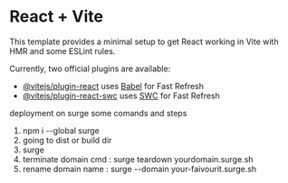 # React + Vite

This template provides a minimal setup to get React working in Vite with HMR and some ESLint rules.

Currently, two official plugins are available:

- [@vitejs/plugin-react](https://github.com/vitejs/vite-plugin-react/blob/main/packages/plugin-react/README.md) uses [Babel](https://babeljs.io/) for Fast Refresh
- [@vitejs/plugin-react-swc](https://github.com/vitejs/vite-plugin-react-swc) uses [SWC](https://swc.rs/) for Fast Refresh

deployment on surge some comands and steps

1.  npm i --global surge 
2.  going to dist or build dir
3.  surge
4.  terminate domain cmd : surge teardown yourdomain.surge.sh
5.  rename domain name : surge --domain your-faivourit.surge.sh